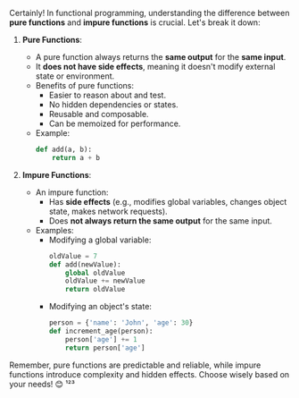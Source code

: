<!-- Pure functions are used in functional programming to assure the integrity of data outside the scope of the pure function.


Yes
Correct
Correct. A pure function is used in functional programming because it does not change or have any effect on a variable, data, list, or set beyond its own scope.     -->

Certainly! In functional programming, understanding the difference between **pure functions** and **impure functions** is crucial. Let's break it down:

1. **Pure Functions**:

   - A pure function always returns the **same output** for the **same input**.
   - It **does not have side effects**, meaning it doesn't modify external state or environment.
   - Benefits of pure functions:
     - Easier to reason about and test.
     - No hidden dependencies or states.
     - Reusable and composable.
     - Can be memoized for performance.
   - Example:
     ```python
     def add(a, b):
         return a + b
     ```

2. **Impure Functions**:
   - An impure function:
     - Has **side effects** (e.g., modifies global variables, changes object state, makes network requests).
     - Does **not always return the same output** for the same input.
   - Examples:
     - Modifying a global variable:
       ```python
       oldValue = 7
       def add(newValue):
           global oldValue
           oldValue += newValue
           return oldValue
       ```
     - Modifying an object's state:
       ```python
       person = {'name': 'John', 'age': 30}
       def increment_age(person):
           person['age'] += 1
           return person['age']
       ```

Remember, pure functions are predictable and reliable, while impure functions introduce complexity and hidden effects. Choose wisely based on your needs! 😊 ¹²³
